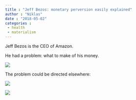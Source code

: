 ```yaml
---
title : "Jeff Bezos: monetary perversion easily explained"
author : "Niklas"
date : "2018-05-02"
categories : 
 - health
 - materialism
---
```


Jeff Bezos is the CEO of Amazon.

He had a problem: what to make of his money.

[![](https://niklasblog.com/wp-content/download_20180502_044417.jpg)](https://niklasblog.com/wp-content/download_20180502_044417.jpg)

The problem could be directed elsewhere:

![](https://niklasblog.com/wp-content/download_20180502_044425.jpg)

[![](https://niklasblog.com/wp-content/DcI-4rSWsAEmnh3-925x1024.png)](https://niklasblog.com/wp-content/DcI-4rSWsAEmnh3.png)
